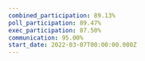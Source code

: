 ```yaml
---
combined_participation: 89.13%
poll_participation: 89.47%
exec_participation: 87.50%
communication: 95.00%
start_date: 2022-03-07T00:00:00.000Z
---
```

